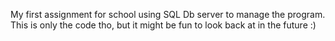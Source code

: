 My first assignment for school using SQL Db server to manage the program.
This is only the code tho, but it might be fun to look back at in the future :)
